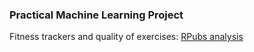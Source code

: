 ### Practical Machine Learning Project

Fitness trackers and quality of exercises: [RPubs analysis](http://rpubs.com/Stephaniecnvs/ML-fitness)

